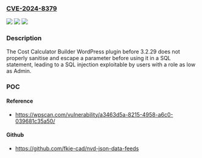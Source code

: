 ### [CVE-2024-8379](https://cve.mitre.org/cgi-bin/cvename.cgi?name=CVE-2024-8379)
![](https://img.shields.io/static/v1?label=Product&message=Cost%20Calculator%20Builder&color=blue)
![](https://img.shields.io/static/v1?label=Version&message=0%3C%203.2.29%20&color=brighgreen)
![](https://img.shields.io/static/v1?label=Vulnerability&message=CWE-89%20SQL%20Injection&color=brighgreen)

### Description

The Cost Calculator Builder WordPress plugin before 3.2.29 does not properly sanitise and escape a parameter before using it in a SQL statement, leading to a SQL injection exploitable by users with a role as low as Admin.

### POC

#### Reference
- https://wpscan.com/vulnerability/a3463d5a-8215-4958-a6c0-039681c35a50/

#### Github
- https://github.com/fkie-cad/nvd-json-data-feeds

